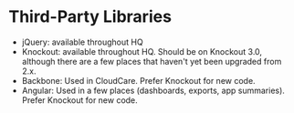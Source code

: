 # Third-Party Libraries

- jQuery: available throughout HQ
- Knockout: available throughout HQ. Should be on Knockout 3.0, although there are a few places that haven't yet been upgraded from 2.x.
- Backbone: Used in CloudCare. Prefer Knockout for new code.
- Angular: Used in a few places (dashboards, exports, app summaries). Prefer Knockout for new code.
